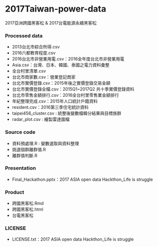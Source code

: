 # 2017Taiwan-power-data
2017亞洲跨國黑客松 &amp; 2017台電能源永續黑客松

### Processed data
- 2013台北市綜合所得.csv
- 2016六都教育程度.csv
- 2016台北市非營業用電.csv：2016全年度台北市非營業用電
- Asia.csv：台灣、日本、韓國、泰國之電力資料彙整
- 全台村里清單.csv
- 台北市商家數.csv：營業登記商家
- 台北市實價登錄.csv：2015年後之實價登錄交易金額
- 台北市實價登錄全檔.csv：2015Q1~2017Q2 共十季實價登錄資料
- 台北市零售金額排行.csv：2016全台村里零售業金額排行
- 年紀整理完成.csv：2015年人口統計戶籍資料
- resident.csv：2016第三季住宅統計資料
- taipei456_cluster.csv : 統整後變數檔韓分結果與目標族群
- radar_plot.csv : 繪製雷達圖檔

### Source code
- 資料預處理.R : 變數選取與資料整理
- 挑選個群離群值.R
- 離群值判斷.R

### Presentation
- Final_Hackathon.pptx：2017 ASIA open data Hackthon_Life is struggle

### Product
- 跨國黑客松.Rmd
- 跨國黑客松.html
- 台電黑客松

### LICENSE
- LICENSE.txt：2017 ASIA open data Hackthon_Life is struggle
